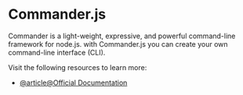 # Commander.js

Commander is a light-weight, expressive, and powerful command-line framework for node.js. with Commander.js you can create your own command-line interface (CLI).

Visit the following resources to learn more:

- [@article@Official Documentation](https://www.npmjs.com/package/commander)

